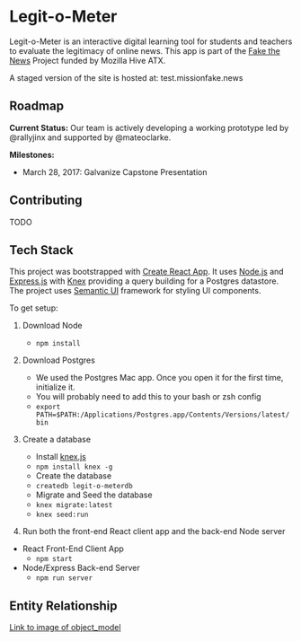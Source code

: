 # Legit-o-Meter

Legit-o-Meter is an interactive digital learning tool for students and teachers to evaluate the legitimacy of online news. This app is part of the [Fake the News](https://fakenews.open-austin.org/unit1/Feb_26_wireframes.html) Project funded by Mozilla Hive ATX.

A staged version of the site is hosted at: test.missionfake.news

## Roadmap

**Current Status:** Our team is actively developing a working prototype led by @rallyjinx and supported by @mateoclarke.

**Milestones:**

- March 28, 2017: Galvanize Capstone Presentation

## Contributing

TODO

## Tech Stack

This project was bootstrapped with [Create React App](https://github.com/facebookincubator/create-react-app). It uses [Node.js](https://nodejs.org/en/) and [Express.js](https://expressjs.com/) with [Knex](http://knexjs.org/) providing a query building for a Postgres datastore. The project uses [Semantic UI](https://semantic-ui.com/) framework for styling UI components.

To get setup:

1. Download Node
   - `npm install`

2. Download Postgres
   - We used the Postgres Mac app. Once you open it for the first time, initialize it.
   - You will probably need to add this to your bash or zsh config
   - `export PATH=$PATH:/Applications/Postgres.app/Contents/Versions/latest/bin`

3. Create a database
   - Install [knex.js](http://knexjs.org/)
   - `npm install knex -g`
   - Create the database
   - `createdb legit-o-meterdb`
   - Migrate and Seed the database
   - `knex migrate:latest`
   - `knex seed:run `

4. Run both the front-end React client app and the back-end Node server
  - React Front-End Client App
    - `npm start`
  - Node/Express Back-end Server
    - `npm run server`

 ## Entity Relationship
[Link to image of object_model](https://cloud.githubusercontent.com/assets/5697474/24621501/4915c122-1867-11e7-960f-3a37c635f47b.JPG)
